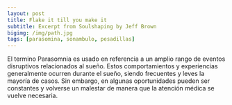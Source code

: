 ```yaml
---
layout: post
title: Flake it till you make it
subtitle: Excerpt from Soulshaping by Jeff Brown
bigimg: /img/path.jpg
tags: [parasomina, sonambulo, pesadillas]
---
```


El termino Parasomnia es usado en referencia a un amplio rango de eventos disruptivos 
relacionados al sueño. Estos comportamientos y experiencias generalmente ocurren durante el 
sueño, siendo frecuentes y leves la mayoría de casos. Sin embargo, en algunas oportunidades
pueden ser constantes y volverse un malestar de manera que la atención médica se vuelve 
necesaria.
